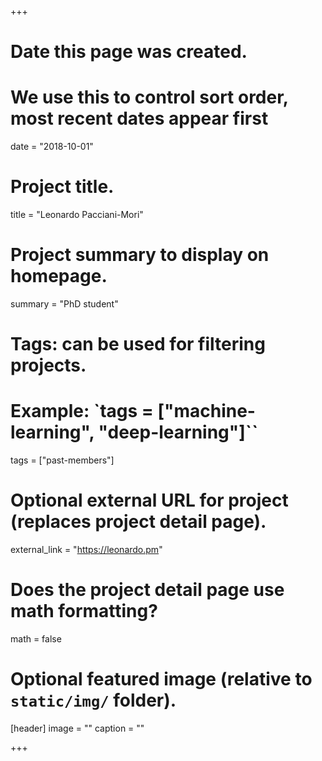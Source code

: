+++
# Date this page was created.
# We use this to control sort order, most recent dates appear first
date = "2018-10-01"

# Project title.
title = "Leonardo Pacciani-Mori"

# Project summary to display on homepage.
summary = "PhD student"

# Tags: can be used for filtering projects.
# Example: `tags = ["machine-learning", "deep-learning"]``
tags = ["past-members"]

# Optional external URL for project (replaces project detail page).
external_link = "https://leonardo.pm"

# Does the project detail page use math formatting?
math = false

# Optional featured image (relative to `static/img/` folder).
[header]
image = ""
caption = ""

+++
